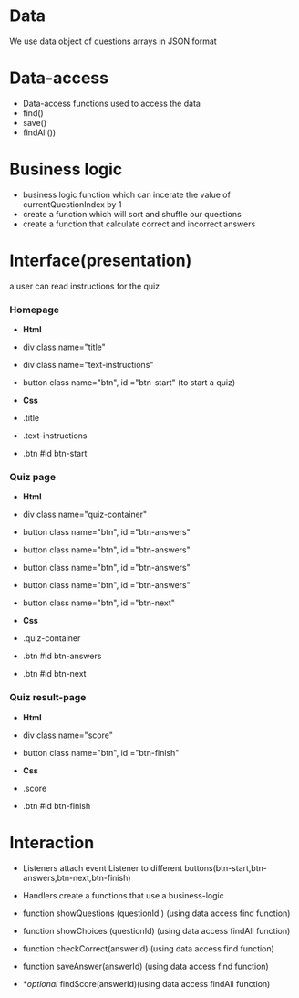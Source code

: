 <!--

  There will be different types of tasks for each user story:
    `type: interface`
    `type: business logic`
    `type: interaction`
    
    ...

-->
 # Data 
We use data object of questions arrays in JSON format

 # Data-access
  - Data-access functions used to access the data
 - find()
 - save()
 - findAll())

# Business logic
- business logic function which can incerate the value of currentQuestionIndex by 1 
- create a function which will sort and shuffle our questions
- create a function that calculate correct and incorrect answers

# Interface(presentation)
 a user can read instructions for the quiz
### Homepage 

- **Html**

- div class name="title" 
- div class name="text-instructions"
- button class name="btn", id ="btn-start" (to start a quiz)
- **Css**
- .title
- .text-instructions
- .btn #id btn-start
 ### Quiz page
- **Html**

- div class name="quiz-container" 
- button class name="btn", id ="btn-answers"
- button class name="btn", id ="btn-answers"
- button class name="btn", id ="btn-answers"
- button class name="btn", id ="btn-answers"
- button class name="btn", id ="btn-next" 

- **Css**
- .quiz-container
- .btn #id btn-answers
- .btn #id btn-next

 ### Quiz result-page
- **Html**
- div class name="score"
- button class name="btn", id ="btn-finish" 

- **Css**
- .score
- .btn #id btn-finish

 # Interaction
- Listeners attach event Listener to different buttons(btn-start,btn-answers,btn-next,btn-finish)
- Handlers create a functions that use a business-logic

- function showQuestions (questionId ) (using data access find function)
- function showChoices (questionId) (using data access findAll function)
- function  checkCorrect(answerId) (using data access find function)
- function  saveAnswer(answerId) (using data access find function)
- **optional* findScore(answerId)(using data access findAll function)
  
